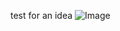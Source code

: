 test for an idea
![Image](https://www.oxfordwebstudio.com/user/pages/06.da-li-znate/sta-je-link/sta-je-link.jpg)
